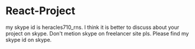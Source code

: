 # React-Project
my skype id is heracles710_rns.
I think it is better to discuss about your project on skype.
Don't metion skype on freelancer site pls.
Please find my skype id on skype.
